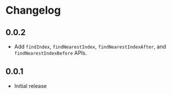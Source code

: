 # Changelog

## 0.0.2
* Add `findIndex`, `findNearestIndex`, `findNearestIndexAfter`, and `findNearestIndexBefore` APIs.

## 0.0.1
* Initial release